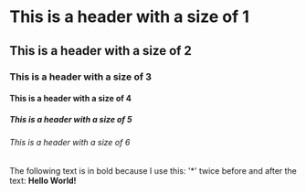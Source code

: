 # This is a header with a size of 1
## This is a header with a size of 2
### This is a header with a size of 3
#### This is a header with a size of 4
##### This is a header with a size of 5
###### This is a header with a size of 6

The following text is in bold because I use this: '*' twice before and after the text: **Hello World!**
